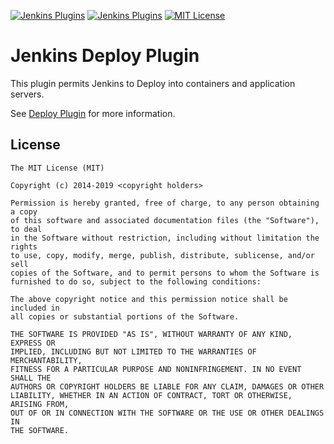 [![Jenkins Plugins](https://img.shields.io/jenkins/plugin/v/deploy.svg)](https://plugins.jenkins.io/deploy)
[![Jenkins Plugins](https://img.shields.io/jenkins/plugin/i/deploy.svg)](https://plugins.jenkins.io/deploy)
[![MIT License](https://img.shields.io/badge/license-MIT-green.svg)](LICENSE.md)

Jenkins Deploy Plugin
=========================

This plugin permits Jenkins to Deploy into containers and application servers.

See [Deploy Plugin](https://plugins.jenkins.io/deploy) for more information.


License
-------

	The MIT License (MIT)

    Copyright (c) 2014-2019 <copyright holders>

    Permission is hereby granted, free of charge, to any person obtaining a copy
    of this software and associated documentation files (the "Software"), to deal
    in the Software without restriction, including without limitation the rights
    to use, copy, modify, merge, publish, distribute, sublicense, and/or sell
    copies of the Software, and to permit persons to whom the Software is
    furnished to do so, subject to the following conditions:

    The above copyright notice and this permission notice shall be included in
    all copies or substantial portions of the Software.

    THE SOFTWARE IS PROVIDED "AS IS", WITHOUT WARRANTY OF ANY KIND, EXPRESS OR
    IMPLIED, INCLUDING BUT NOT LIMITED TO THE WARRANTIES OF MERCHANTABILITY,
    FITNESS FOR A PARTICULAR PURPOSE AND NONINFRINGEMENT. IN NO EVENT SHALL THE
    AUTHORS OR COPYRIGHT HOLDERS BE LIABLE FOR ANY CLAIM, DAMAGES OR OTHER
    LIABILITY, WHETHER IN AN ACTION OF CONTRACT, TORT OR OTHERWISE, ARISING FROM,
    OUT OF OR IN CONNECTION WITH THE SOFTWARE OR THE USE OR OTHER DEALINGS IN
    THE SOFTWARE.
